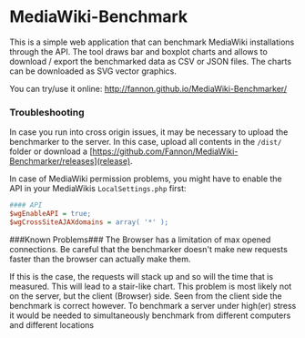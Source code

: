 MediaWiki-Benchmark
===================
This is a simple web application that can benchmark MediaWiki installations through the API. 
The tool draws bar and boxplot charts and allows to download / export the benchmarked data as CSV or JSON files.
The charts can be downloaded as SVG vector graphics.

You can try/use it online: http://fannon.github.io/MediaWiki-Benchmarker/


### Troubleshooting ###
In case you run into cross origin issues, it may be necessary to upload the benchmarker to the server. 
In this case, upload all contents in the `/dist/` folder or download a [https://github.com/Fannon/MediaWiki-Benchmarker/releases](release).

In case of MediaWiki permission problems, you might have to enable the API in your MediaWikis `LocalSettings.php` first:

```ini
#### API
$wgEnableAPI = true;
$wgCrossSiteAJAXdomains = array( '*' );
```

###Known Problems###
The Browser has a limitation of max opened connections.
Be careful that the benchmarker doesn't make new requests faster than the browser can actually make them. 

If this is the case, the requests will stack up and so will the time that is measured. This will lead to a stair-like chart.
This problem is most likely not on the server, but the client (Browser) side. Seen from the client side the benchmark is correct however.
To benchmark a server under high(er) stress it would be needed to simultaneously benchmark from different computers and different locations
